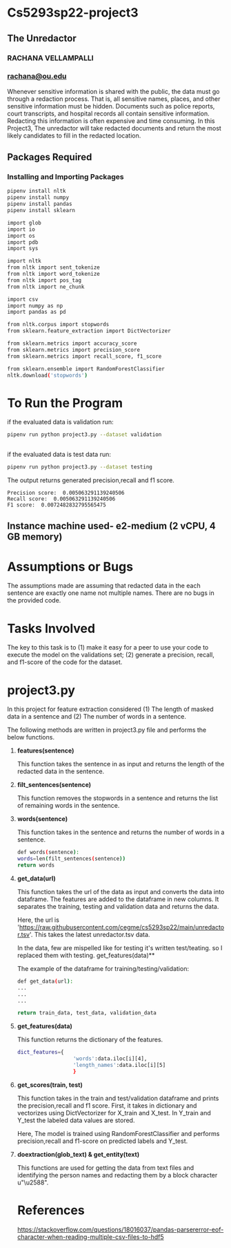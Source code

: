 # Cs5293sp22-project3

## The Unredactor

### RACHANA VELLAMPALLI
### rachana@ou.edu

 Whenever sensitive information is shared with the public, the data must go through a redaction process. That is, all sensitive names, places, and other sensitive information must be hidden. Documents such as police reports, court transcripts, and hospital records all contain sensitive information. Redacting this information is often expensive and time consuming.
In this Project3, The unredactor will take redacted documents and return the most likely candidates to fill in the redacted location.

## Packages Required

### Installing and Importing Packages

```bash
pipenv install nltk
pipenv install numpy
pipenv install pandas
pipenv install sklearn

import glob
import io
import os
import pdb
import sys

import nltk
from nltk import sent_tokenize
from nltk import word_tokenize
from nltk import pos_tag
from nltk import ne_chunk

import csv
import numpy as np
import pandas as pd

from nltk.corpus import stopwords
from sklearn.feature_extraction import DictVectorizer

from sklearn.metrics import accuracy_score
from sklearn.metrics import precision_score
from sklearn.metrics import recall_score, f1_score

from sklearn.ensemble import RandomForestClassifier
nltk.download('stopwords')
```

# To Run the Program
if the evaluated data is validation run:
```bash
pipenv run python project3.py --dataset validation
                    
```
if the evaluated data is test data run:
```bash
pipenv run python project3.py --dataset testing
```
The output returns generated precision,recall and f1 score.
```
Precision score:  0.005063291139240506
Recall score:  0.005063291139240506
F1 score:  0.0072482832795565475
```
## Instance machine used- e2-medium (2 vCPU, 4 GB memory)

# Assumptions or Bugs
The assumptions made are assuming that redacted data in the each sentence are exactly one name not multiple names.
There are no bugs in the provided code.

# Tasks Involved

The key to this task is to (1) make it easy for a peer to use your code to execute the model on the validations set; (2) generate a precision, recall, and f1-score of the code for the dataset. 

# project3.py

In this project for feature extraction considered (1) The length of masked data in a sentence and (2) The number of words in a sentence.


The following methods are written in project3.py file and performs the below functions.


1. **features(sentence)**

    This function takes the sentence in as input and returns the length of the redacted data in the sentence.
    
2. **filt_sentences(sentence)**

    This function removes the stopwords in a sentence and returns the list of remaining words in the sentence.
    
3. **words(sentence)**

    This function takes in the sentence and returns the number of words in a sentence.
    ```bash
    def words(sentence):
    words=len(filt_sentences(sentence))
    return words
    ```
    
4. **get_data(url)**

    This function takes the url of the data as input and converts the data into dataframe. The features are added to the dataframe in new columns. It separates the training, testing and validation data and returns the data.
    
    Here, the url is 'https://raw.githubusercontent.com/cegme/cs5293sp22/main/unredactor.tsv'. This takes the latest unredactor.tsv data.
    
    In the data, few are mispelled like for testing it's written test/teating. so I replaced them with testing.
    get_features(data)**
    
    The example of the dataframe for training/testing/validation:
    ```bash
    def get_data(url):
    ...
    ...
    ...

    return train_data, test_data, validation_data
    ```
    
5. **get_features(data)**

    This function returns the dictionary of the features.
    ```bash
    dict_features={
                      'words':data.iloc[i][4],
                      'length_names':data.iloc[i][5]
                      }
    ```
    
6. **get_scores(train, test)**

    This function takes in the train and test/validation dataframe and prints the precision,recall and f1 score.
    First, it takes in dictionary and vectorizes using DictVectorizer for X_train and X_test. In Y_train and Y_test the labeled data values are stored. 
    
    Here, The model is trained using RandomForestClassifier and performs precision,recall and f1-score on predicted labels and Y_test.
    
7. **doextraction(glob_text) & get_entity(text)**

    This functions are used for getting the data from text files and identifying the person names and redacting them by a block character u"\u2588".
    
    # References
    
    https://stackoverflow.com/questions/18016037/pandas-parsererror-eof-character-when-reading-multiple-csv-files-to-hdf5
